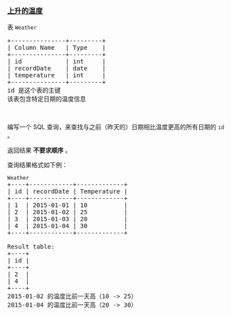 ### [上升的温度](https://leetcode-cn.com/problems/rising-temperature)

<div class="original__bRMd">
<div>
<p>表 <code>Weather</code></p>

<pre>
+---------------+---------+
| Column Name   | Type    |
+---------------+---------+
| id            | int     |
| recordDate    | date    |
| temperature   | int     |
+---------------+---------+
id 是这个表的主键
该表包含特定日期的温度信息</pre>

<p> </p>

<p>编写一个 SQL 查询，来查找与之前（昨天的）日期相比温度更高的所有日期的 <code>id</code> 。</p>

<p>返回结果 <strong>不要求顺序</strong> 。</p>

<p>查询结果格式如下例：</p>

<pre>
<code>Weather</code>
+----+------------+-------------+
| id | recordDate | Temperature |
+----+------------+-------------+
| 1  | 2015-01-01 | 10          |
| 2  | 2015-01-02 | 25          |
| 3  | 2015-01-03 | 20          |
| 4  | 2015-01-04 | 30          |
+----+------------+-------------+

Result table:
+----+
| id |
+----+
| 2  |
| 4  |
+----+
2015-01-02 的温度比前一天高（10 -> 25）
2015-01-04 的温度比前一天高（20 -> 30）
</pre>
</div>
</div>

